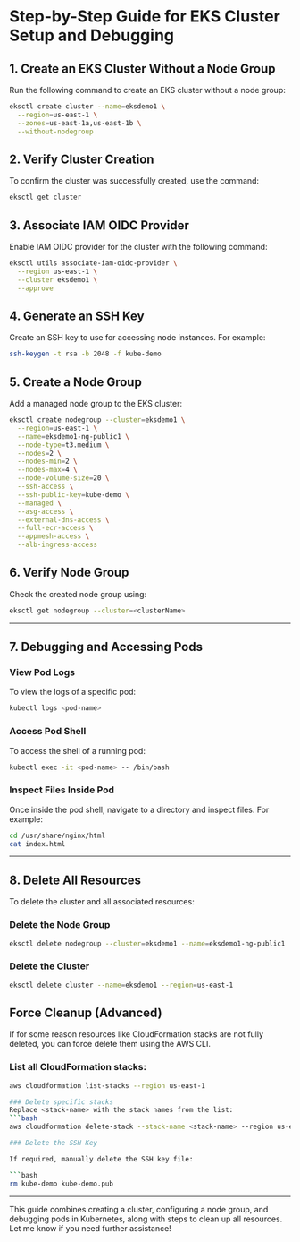 # Step-by-Step Guide for EKS Cluster Setup and Debugging

## 1. Create an EKS Cluster Without a Node Group

Run the following command to create an EKS cluster without a node group:

```bash
eksctl create cluster --name=eksdemo1 \
  --region=us-east-1 \
  --zones=us-east-1a,us-east-1b \
  --without-nodegroup
```

## 2. Verify Cluster Creation

To confirm the cluster was successfully created, use the command:

```bash
eksctl get cluster
```

## 3. Associate IAM OIDC Provider

Enable IAM OIDC provider for the cluster with the following command:

```bash
eksctl utils associate-iam-oidc-provider \
  --region us-east-1 \
  --cluster eksdemo1 \
  --approve
```

## 4. Generate an SSH Key

Create an SSH key to use for accessing node instances. For example:

```bash
ssh-keygen -t rsa -b 2048 -f kube-demo
```

## 5. Create a Node Group

Add a managed node group to the EKS cluster:

```bash
eksctl create nodegroup --cluster=eksdemo1 \
  --region=us-east-1 \
  --name=eksdemo1-ng-public1 \
  --node-type=t3.medium \
  --nodes=2 \
  --nodes-min=2 \
  --nodes-max=4 \
  --node-volume-size=20 \
  --ssh-access \
  --ssh-public-key=kube-demo \
  --managed \
  --asg-access \
  --external-dns-access \
  --full-ecr-access \
  --appmesh-access \
  --alb-ingress-access
```

## 6. Verify Node Group

Check the created node group using:

```bash
eksctl get nodegroup --cluster=<clusterName>
```

---

## 7. Debugging and Accessing Pods

### View Pod Logs

To view the logs of a specific pod:

```bash
kubectl logs <pod-name>
```

### Access Pod Shell

To access the shell of a running pod:

```bash
kubectl exec -it <pod-name> -- /bin/bash
```

### Inspect Files Inside Pod

Once inside the pod shell, navigate to a directory and inspect files. For example:

```bash
cd /usr/share/nginx/html
cat index.html
```

---

## 8. Delete All Resources

To delete the cluster and all associated resources:

### Delete the Node Group

```bash
eksctl delete nodegroup --cluster=eksdemo1 --name=eksdemo1-ng-public1
```

### Delete the Cluster

```bash
eksctl delete cluster --name=eksdemo1 --region=us-east-1
```

## Force Cleanup (Advanced)

If for some reason resources like CloudFormation stacks are not fully deleted, you can force delete them using the AWS CLI.

### List all CloudFormation stacks:
```bash
aws cloudformation list-stacks --region us-east-1

### Delete specific stacks
Replace <stack-name> with the stack names from the list:
```bash
aws cloudformation delete-stack --stack-name <stack-name> --region us-east-1

### Delete the SSH Key

If required, manually delete the SSH key file:

```bash
rm kube-demo kube-demo.pub
```

---

This guide combines creating a cluster, configuring a node group, and debugging pods in Kubernetes, along with steps to clean up all resources. Let me know if you need further assistance!
